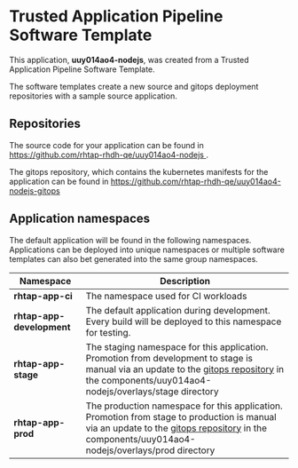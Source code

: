 # Trusted Application Pipeline Software Template

This application, **uuy014ao4-nodejs**, was created from a Trusted Application Pipeline Software Template.

The software templates create a new source and gitops deployment repositories with a sample source application. 

## Repositories

The source code for your application can be found in [https://github.com/rhtap-rhdh-qe/uuy014ao4-nodejs ](https://github.com/rhtap-rhdh-qe/uuy014ao4-nodejs ).
 
The gitops repository, which contains the kubernetes manifests for the application can be found in 
[https://github.com/rhtap-rhdh-qe/uuy014ao4-nodejs-gitops ](https://github.com/rhtap-rhdh-qe/uuy014ao4-nodejs-gitops ) 

## Application namespaces 

The default application will be found in the following namespaces. Applications can be deployed into unique namespaces or multiple software templates can also bet generated into the same group namespaces.  

|  Namespace   |  Description   |  
| -------- | -------- |
| **rhtap-app-ci** | The namespace used for CI workloads |
| **rhtap-app-development** | The default application during development. Every build will be deployed to this namespace for testing. |
| **rhtap-app-stage** | The staging namespace for this application. Promotion from development to stage is manual via an update to the [gitops repository](https://github.com/rhtap-rhdh-qe/uuy014ao4-nodejs-gitops ) in the components/uuy014ao4-nodejs/overlays/stage directory |
| **rhtap-app-prod** | The production namespace for this application. Promotion from stage to production is manual via an update to the [gitops repository](https://github.com/rhtap-rhdh-qe/uuy014ao4-nodejs-gitops ) in the components/uuy014ao4-nodejs/overlays/prod directory |